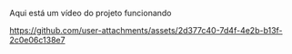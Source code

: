 Aqui está um vídeo do projeto funcionando



https://github.com/user-attachments/assets/2d377c40-7d4f-4e2b-b13f-2c0e06c138e7

